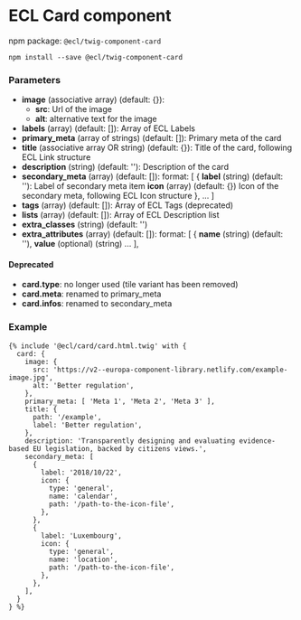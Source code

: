 # ECL Card component

npm package: `@ecl/twig-component-card`

```shell
npm install --save @ecl/twig-component-card
```

### Parameters

- **image** (associative array) (default: {}):
  - **src**: Url of the image
  - **alt**: alternative text for the image
- **labels** (array) (default: []): Array of ECL Labels
- **primary_meta** (array of strings) (default: []): Primary meta of the card
- **title** (associative array OR string) (default: {}): Title of the card, following ECL Link structure
- **description** (string) (default: ''): Description of the card
- **secondary_meta** (array) (default: []): format: [
  {
  **label** (string) (default: ''): Label of secondary meta item
  **icon** (array) (default: {}) Icon of the secondary meta, following ECL Icon structure
  },
  ...
  ]
- **tags** (array) (default: []): Array of ECL Tags (deprecated)
- **lists** (array) (default: []): Array of ECL Description list
- **extra_classes** (string) (default: '')
- **extra_attributes** (array) (default: []): format: [
  {
  **name** (string) (default: ''),
  **value** (optional) (string)
  ...
  ],

#### Deprecated

- **card.type**: no longer used (tile variant has been removed)
- **card.meta**: renamed to primary_meta
- **card.infos**: renamed to secondary_meta

### Example

<!-- prettier-ignore -->
```twig
{% include '@ecl/card/card.html.twig' with { 
  card: { 
    image: { 
      src: 'https://v2--europa-component-library.netlify.com/example-image.jpg', 
      alt: 'Better regulation', 
    }, 
    primary_meta: [ 'Meta 1', 'Meta 2', 'Meta 3' ], 
    title: { 
      path: '/example', 
      label: 'Better regulation', 
    }, 
    description: 'Transparently designing and evaluating evidence-based EU legislation, backed by citizens views.', 
    secondary_meta: [ 
      { 
        label: '2018/10/22', 
        icon: { 
          type: 'general', 
          name: 'calendar', 
          path: '/path-to-the-icon-file', 
        }, 
      }, 
      { 
        label: 'Luxembourg', 
        icon: { 
          type: 'general', 
          name: 'location', 
          path: '/path-to-the-icon-file', 
        }, 
      }, 
    ], 
  } 
} %}
```
